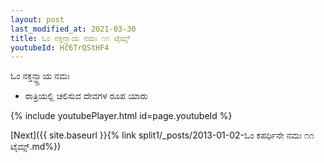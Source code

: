 ```yaml
---
layout: post
last_modified_at: 2021-03-30
title: ಓಂ ನಕ್ತನ್ಛ್ಛ್ರಾಯ ನಮಃ ೧೧ ಟೈಮ್ಸ್
youtubeId: Hc6TrQStHF4
---
```

 
 
 ಓಂ ನಕ್ತನ್ಛ್ಛ್ರಾಯ ನಮಃ  
 
 -  ರಾತ್ರಿಯಲ್ಲಿ ಚಲಿಸುವ ದೇವಗಳ ರೂಪ ಯಾರು 
 
  
 
  
 
 
 
 
 
 


{% include youtubePlayer.html id=page.youtubeId %}
 
[Next]({{ site.baseurl }}{% link  split1/_posts/2013-01-02-ಓಂ ಕಪರ್ಧಿನೇ ನಮಃ ೧೧ ಟೈಮ್ಸ್.md%})
 
